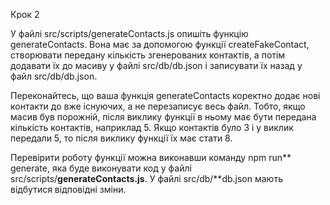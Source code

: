 Крок 2

У файлі src/scripts/generateContacts.js опишіть функцію generateContacts. Вона має за допомогою функції createFakeContact, створювати передану кількість згенерованих контактів, а потім додавати їх до масиву у файлі src/db/db.json і записувати їх назад у файл src/db/db.json.

Переконайтесь, що ваша функція generateContacts коректно додає нові контакти до вже існуючих, а не перезаписує весь файл. Тобто, якщо масив був порожній, після виклику функції в ньому має бути передана кількість контактів, наприклад 5. Якщо контактів було 3 і у виклик передали 5, то після виклику функції їх має стати 8.

Перевірити роботу функції можна виконавши команду npm run** generate, яка буде виконувати код у файлі src/scripts/**generateContacts.js**. У файлі src/db/**db.json мають відбутися відповідні зміни.
